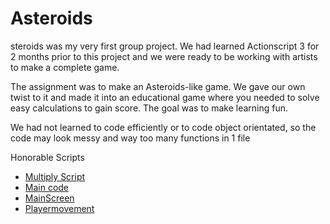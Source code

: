 # Asteroids
steroids was my very first group project. We had learned Actionscript 3 for 2 months prior to this project and we were ready to be working with artists to make a complete game. 

The assignment was to make an Asteroids-like game. We gave our own twist to it and made it into an educational game where you needed to solve easy calculations to gain score. The goal was to make learning fun.

We had not learned to code efficiently or to code object orientated, so the code may look messy and way too many functions in 1 file

Honorable Scripts
* [Multiply Script](src/KeerSom.as)
* [Main code](src/Main.as)
* [MainScreen](src/MainScreen.as)
* [Playermovement](src/Plane.as)
